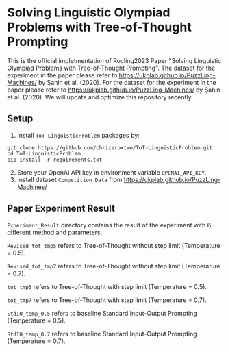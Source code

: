 # Solving Linguistic Olympiad Problems with Tree-of-Thought Prompting
This is the official impletmentation of Rocling2023 Paper "Solving Linguistic Olympiad Problems with Tree-of-Thought Prompting".
The dataset for the experiment in the paper please refer to https://ukplab.github.io/PuzzLing-Machines/ by Şahin et al. (2020).
For the dataset for the experiment in the paper please refer to https://ukplab.github.io/PuzzLing-Machines/ by Şahin et al. (2020).
We will update and optimize this repository recently.

## Setup
1. Install `ToT-LinguisticProblem` packages by:
```
git clone https://github.com/chrizeroxtwo/ToT-LinguisticProblem.git
cd ToT-LinguisticProblem
pip install -r requirements.txt
```
2. Store your OpenAI API key in environment variable `OPENAI_API_KEY`.
3. Install dataset `Competition Data` from https://ukplab.github.io/PuzzLing-Machines/ 

## Paper Experiment Result
`Experiment_Result` directory contains the result of the experiment with 6 different method and parameters.

`Revised_tot_tmp5` refers to Tree-of-Thought without step limit (Temperature = 0.5).

`Revised_tot_tmp7` refers to Tree-of-Thought without step limit (Temperature = 0.7).

`tot_tmp5` refers to Tree-of-Thought with step limit (Temperature = 0.5).

`tot_tmp7` refers to Tree-of-Thought with step limit (Temperature = 0.7).

`StdIO_temp_0.5` refers to baseline Standard Input-Output Prompting (Temperature = 0.5).

`StdIO_temp_0.7` refers to baseline Standard Input-Output Prompting (Temperature = 0.7).